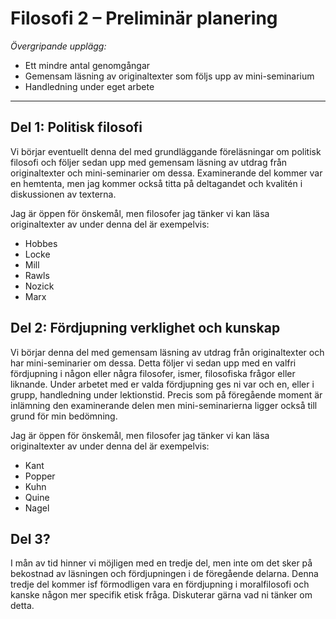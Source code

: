 # Filosofi 2 – Preliminär planering

_Övergripande upplägg:_

* Ett mindre antal genomgångar
* Gemensam läsning av originaltexter som följs upp av mini-seminarium
* Handledning under eget arbete

***

## Del 1: Politisk filosofi

Vi börjar eventuellt denna del med grundläggande föreläsningar om politisk filosofi och följer sedan upp med gemensam läsning av utdrag från originaltexter och mini-seminarier om dessa. Examinerande del kommer var en hemtenta, men jag kommer också titta på deltagandet och kvalitén i diskussionen av texterna. 

Jag är öppen för önskemål, men filosofer jag tänker vi kan läsa originaltexter av under denna del är exempelvis:

* Hobbes
* Locke
* Mill
* Rawls
* Nozick
* Marx

## Del 2: Fördjupning verklighet och kunskap

Vi börjar denna del med gemensam läsning av utdrag från originaltexter och har mini-seminarier om dessa. Detta följer vi sedan upp med en valfri fördjupning i någon eller några filosofer, ismer, filosofiska frågor eller liknande. Under arbetet med er valda fördjupning ges ni var och en, eller i grupp, handledning under lektionstid. Precis som på föregående moment är inlämning den examinerande delen men mini-seminarierna ligger också till grund för min bedömning.

Jag är öppen för önskemål, men filosofer jag tänker vi kan läsa originaltexter av under denna del är exempelvis:

* Kant
* Popper 
* Kuhn
* Quine
* Nagel

## Del 3?

I mån av tid hinner vi möjligen med en tredje del, men inte om det sker på bekostnad av läsningen och fördjupningen i de föregående delarna. Denna tredje del kommer isf förmodligen vara en fördjupning i moralfilosofi och kanske någon mer specifik etisk fråga. Diskuterar gärna vad ni tänker om detta.